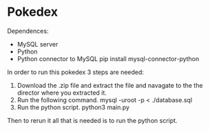 # Pokedex

Dependences:

- MySQL server
- Python
- Python connector to MySQL
  pip install mysql-connector-python

In order to run this pokedex 3 steps are needed:

1. Download the .zip file and extract the file and navagate to the the director where you extracted it.
2. Run the following command.
   mysql -uroot -p < ./database.sql
3. Run the python script.
   python3 main.py

Then to rerun it all that is needed is to run the python script.
